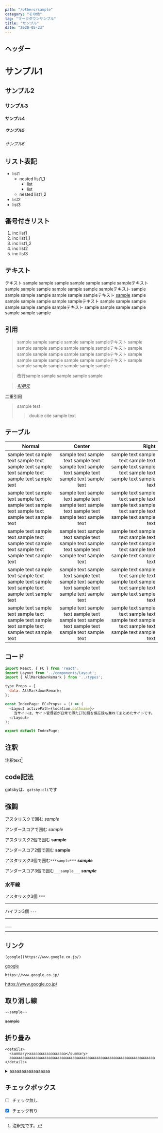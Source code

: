 ```yaml
---
path: "/others/sample"
category: "その他"
tag: "マークダウンサンプル"
title: "サンプル"
date: "2020-05-23"
---
```


## ヘッダー

# サンプル1

## サンプル2

### サンプル3

#### サンプル4

##### サンプル5

###### サンプル6

## リスト表記

- list1
  - nested list1_1
    - list
    - list
  - nested list1_2
- list2
- list3

## 番号付きリスト

1. inc list1
  1. inc list1_1
  2. inc list1_2
2. inc list2
3. inc list3

## テキスト

テキスト sample sample sample sample sample sample sampleテキスト sample sample sample sample sample sample sampleテキスト sample sample sample sample sample sample sampleテキスト [sample](#) sample sample sample sample sample sampleテキスト sample sample sample sample sample sample sampleテキスト sample sample sample sample sample sample sample

## 引用

> sample sample sample sample sample sampleテキスト sample sample sample sample sample sample sampleテキスト sample sample sample sample sample sample sampleテキスト sample sample sample sample sample sample sampleテキスト sample sample sample sample sample sample sample

> 改行sample sample sample sample sample

> <cite>[引用元](#)</cite>

二重引用

> sample test
>
>> double cite sample text


## テーブル

|Normal|Center|Right|
|---|:-:|--:|
|sample text sample text sample text sample text sample text sample text sample text sample text|sample text sample text sample text sample text sample text sample text sample text sample text|sample text sample text sample text sample text sample text sample text sample text sample text|
|sample text sample text sample text sample text sample text sample text sample text sample text|sample text sample text sample text sample text sample text sample text sample text sample text|sample text sample text sample text sample text sample text sample text sample text sample text|
|sample text sample text sample text sample text sample text sample text sample text sample text|sample text sample text sample text sample text sample text sample text sample text sample text|sample text sample text sample text sample text sample text sample text sample text sample text|
|sample text sample text sample text sample text sample text sample text sample text sample text|sample text sample text sample text sample text sample text sample text sample text sample text|sample text sample text sample text sample text sample text sample text sample text sample text|
|sample text sample text sample text sample text sample text sample text sample text sample text|sample text sample text sample text sample text sample text sample text sample text sample text|sample text sample text sample text sample text sample text sample text sample text sample text|


## コード

```js
import React, { FC } from 'react';
import Layout from '../components/Layout';
import { AllMarkdownRemark } from '../types';

type Props = {
  data: AllMarkdownRemark;
};

const IndexPage: FC<Props> = () => (
  <Layout activePath={location.pathname}>
    当サイトは、サイト管理者が日常で得たIT知識を備忘録も兼ねてまとめたサイトです。
  </Layout>
);

export default IndexPage;
```

## 注釈

注釈text[^1]


[^1]: 注釈先です。

## code記法

gatsbyは、`gatsby-cli`です

## 強調

アスタリスクで囲む *sample*

アンダースコアで囲む _sample_

アスタリスク2個で囲む **sample**

アンダースコア2個で囲む __sample__

アスタリスク3個で囲む`***sample***` ***sample***

アンダースコア3個で囲む`___sample___` ___sample___

### 水平線

アスタリスク3個 `***`

***

ハイフン3個 `---`

---

`___`

___


## リンク

`[google](https://www.google.co.jp/)`

[google](https://www.google.co.jp/)

`https://www.google.co.jp/`

https://www.google.co.jp/

## 取り消し線

`~~sample~~`

~~sample~~

## 折り畳み

```
<details>
  <summary>aaaaaaaaaaaaaaaaa</summary>
  aaaaaaaaaaaaaaaaaaaaaaaaaaaaaaaaaaaaaaaaaaaaaaaaaaaaaaaaaaaaaaaaaaa
</details>
```

<details>
  <summary>aaaaaaaaaaaaaaaaa</summary>
  aaaaaaaaaaaaaaaaaaaaaaaaaaaaaaaaaaaaaaaaaaaaaaaaaaaaaaaaaaaaaaaaaaa
</details>

## チェックボックス

- [ ] チェック無し
- [x] チェック有り


